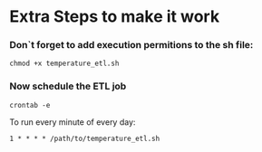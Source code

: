 # Extra Steps to make it work

### Don`t forget to add execution permitions to the sh file:

```shell
chmod +x temperature_etl.sh
```

### Now schedule the ETL job

```shell
crontab -e
```
To run every minute of every day:

```shell
1 * * * * /path/to/temperature_etl.sh
```

